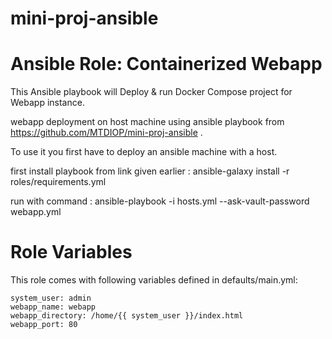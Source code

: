 # mini-proj-ansible
Ansible Role: Containerized Webapp
=========

This Ansible playbook will Deploy & run Docker Compose project for Webapp instance.

webapp deployment on host machine using ansible playbook from https://github.com/MTDIOP/mini-proj-ansible .

To use it you first have to deploy an ansible machine with a host.

first install playbook from link given earlier : ansible-galaxy install -r roles/requirements.yml

run with command : ansible-playbook -i hosts.yml --ask-vault-password webapp.yml

Role Variables
=========

This role comes with following variables defined in defaults/main.yml:

```
system_user: admin
webapp_name: webapp
webapp_directory: /home/{{ system_user }}/index.html
webapp_port: 80
```